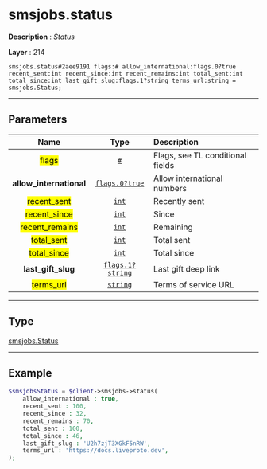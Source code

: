# smsjobs.status

**Description** : *Status*

**Layer** : 214

```tl
smsjobs.status#2aee9191 flags:# allow_international:flags.0?true recent_sent:int recent_since:int recent_remains:int total_sent:int total_since:int last_gift_slug:flags.1?string terms_url:string = smsjobs.Status;
```

---

## Parameters

| Name | Type | Description |
| :---: | :---: | :--- |
| <mark>flags</mark> | [`#`](type/#) | Flags, see TL conditional fields |
| **allow_international** | [`flags.0?true`](type/true) | Allow international numbers |
| <mark>recent_sent</mark> | [`int`](type/int) | Recently sent |
| <mark>recent_since</mark> | [`int`](type/int) | Since |
| <mark>recent_remains</mark> | [`int`](type/int) | Remaining |
| <mark>total_sent</mark> | [`int`](type/int) | Total sent |
| <mark>total_since</mark> | [`int`](type/int) | Total since |
| **last_gift_slug** | [`flags.1?string`](type/string) | Last gift deep link |
| <mark>terms_url</mark> | [`string`](type/string) | Terms of service URL |

---

## Type

[smsjobs.Status](type/smsjobs.Status)

---

## Example

```php
$smsjobsStatus = $client->smsjobs->status(
	allow_international : true,
	recent_sent : 100,
	recent_since : 32,
	recent_remains : 70,
	total_sent : 100,
	total_since : 46,
	last_gift_slug : 'U2h7zjT3XGkF5nRW',
	terms_url : 'https://docs.liveproto.dev',
);
```